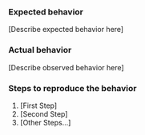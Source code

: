 ### Expected behavior

[Describe expected behavior here]

### Actual behavior

[Describe observed behavior here]

### Steps to reproduce the behavior

1. [First Step]
2. [Second Step]
3. [Other Steps...]
